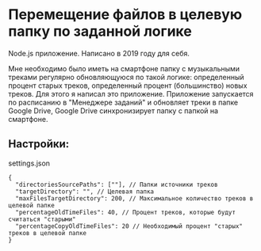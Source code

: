 # Перемещение файлов в целевую папку по заданной логике

Node.js приложение. Написано в 2019 году для себя.  

Мне необходимо было иметь на смартфоне папку с музыкальными треками регулярно обновляющуюся по такой логике: определенный процент старых треков, определенный процент (большинство) новых треков. Для этого я написал это приложение. Приложение запускается по расписанию в "Менеджере заданий" и обновляет треки в папке Google Drive, Google Drive синхронизирует папку с папкой на смартфоне.

## Настройки:

settings.json

```
{
  "directoriesSourcePaths": [""], // Папки источники треков
  "targetDirectory": "", // Целевая папка
  "maxFilesTargetDirectory": 200, // Максимальное количество треков в целевой папке
  "percentageOldTimeFiles": 40, // Процент треков, которые будут считаться "старыми"
  "percentageCopyOldTimeFiles": 20 // Необходимый процент "старых" треков в целевой папке
}
```